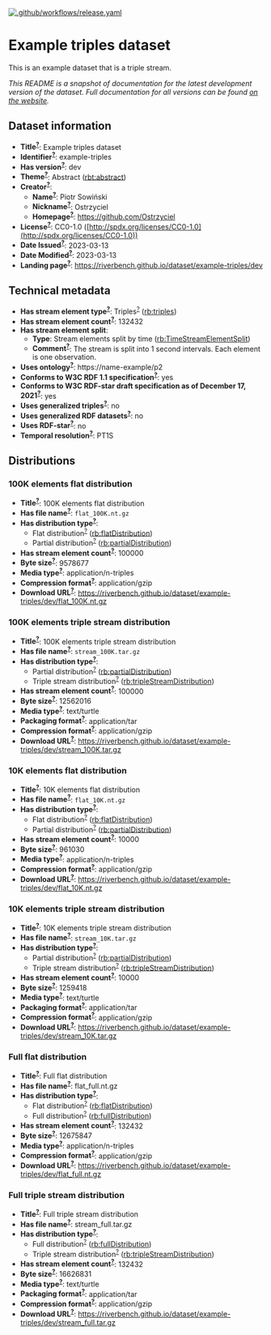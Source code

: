 <!--
--
-- THIS FILE IS AUTOGENERATED. DO NOT EDIT.
-- Please edit the metadata.ttl file instead. The documentation
-- will be regenerated by the CI.
--
-- You can place additional docs in the /doc directory. Remember to link
-- to them from the description in the metadata.ttl file.
--
-->
[![.github/workflows/release.yaml](https://github.com/RiverBench/dataset-example-triples/actions/workflows/release.yaml/badge.svg?event=push)](https://github.com/RiverBench/dataset-example-triples/actions/workflows/release.yaml)


# Example triples dataset

This is an example dataset that is a triple stream.

*This README is a snapshot of documentation for the latest development version of the dataset.
Full documentation for all versions can be found [on the website](https://riverbench.github.io/dataset/example-triples/dev).*


## Dataset information

- **Title<sup>[?](## "A name given to the resource.")</sup>**: Example triples dataset
- **Identifier<sup>[?](## "An unambiguous reference to the resource within a given context.")</sup>**: example-triples
- **Has version<sup>[?](## "Version tag of an artifact")</sup>**: dev
- **Theme<sup>[?](## "A main category of the resource. A resource can have multiple themes.")</sup>**: Abstract ([rbt:abstract](https://riverbench.github.io/schema/theme#abstract))
- **Creator<sup>[?](## "An entity responsible for making the resource.")</sup>**: 
  - **Name<sup>[?](## "A name for some thing.")</sup>**: Piotr Sowiński
  - **Nickname<sup>[?](## "A short informal nickname characterising an agent (includes login identifiers, IRC and other chat nicknames).")</sup>**: Ostrzyciel
  - **Homepage<sup>[?](## "A homepage for some thing.")</sup>**: https://github.com/Ostrzyciel
- **License<sup>[?](## "A legal document giving official permission to do something with the resource.")</sup>**: CC0-1.0 ([http://spdx.org/licenses/CC0-1.0](http://spdx.org/licenses/CC0-1.0))
- **Date Issued<sup>[?](## "Date of formal issuance of the resource.")</sup>**: 2023-03-13
- **Date Modified<sup>[?](## "Date on which the resource was changed.")</sup>**: 2023-03-13
- **Landing page<sup>[?](## "A Web page that can be navigated to in a Web browser to gain access to the catalog, a dataset, its distributions and/or additional information.")</sup>**: https://riverbench.github.io/dataset/example-triples/dev

## Technical metadata

- **Has stream element type<sup>[?](## "Indicates the type of contents of each stream element")</sup>**: Triples<sup>[?](## "Triple streams consist of elements, where each element is an RDF graph.")</sup> ([rb:triples](https://riverbench.github.io/schema/dataset#triples))
- **Has stream element count<sup>[?](## "Number of elements in the stream")</sup>**: 132432
- **Has stream element split**: 
  - **Type**: Stream elements split by time ([rb:TimeStreamElementSplit](https://riverbench.github.io/schema/dataset#TimeStreamElementSplit))
  - **Comment<sup>[?](## "A description of the subject resource.")</sup>**: The stream is split into 1 second intervals. Each element is one observation.
- **Uses ontology<sup>[?](## "Indicates that the dataset uses an ontology. The object must be a resource, but it doesn't neccesarily have to be an OWL ontology.")</sup>**: https://name-example/p2
- **Conforms to W3C RDF 1.1 specification<sup>[?](## "Whether the dataset is RDF 1.1-compliant, i.e., does not use any non-standard features, like generalized triples.")</sup>**: yes
- **Conforms to W3C RDF-star draft specification as of December 17, 2021<sup>[?](## "Whether the dataset is RDF-star compliant, i.e., does not use any non-standard features. Note that all standard RDF 1.1 datasets also qualify, as RDF-star is a superset of RDF 1.1.")</sup>**: yes
- **Uses generalized triples<sup>[?](## "Whether the dataset uses the non-standard generalized triples feature")</sup>**: no
- **Uses generalized RDF datasets<sup>[?](## "Whether the dataset uses the non-standard generalized datasets feature. A 'dataset' here is used in the same meaning as in the RDF 1.1 specification.")</sup>**: no
- **Uses RDF-star<sup>[?](## "Whether the dataset uses RDF-star features.")</sup>**: no
- **Temporal resolution<sup>[?](## "minimum time period resolvable in a dataset.")</sup>**: PT1S

## Distributions

### 100K elements flat distribution

- **Title<sup>[?](## "A name given to the resource.")</sup>**: 100K elements flat distribution
- **Has file name<sup>[?](## "Canonical file name of this distribution")</sup>**: `flat_100K.nt.gz`
- **Has distribution type<sup>[?](## "Indicates the type of RiverBench dataset distribution")</sup>**: 
  - Flat distribution<sup>[?](## "The dataset is distributed as a single flat file.")</sup> ([rb:flatDistribution](https://riverbench.github.io/schema/dataset#flatDistribution))
  - Partial distribution<sup>[?](## "A partial distribution, including only a subset of the data in the dataset. The rb:hasStreamElementCount property indicates the length of this distribution.")</sup> ([rb:partialDistribution](https://riverbench.github.io/schema/dataset#partialDistribution))
- **Has stream element count<sup>[?](## "Number of elements in the stream")</sup>**: 100000
- **Byte size<sup>[?](## "The size of a distribution in bytes.")</sup>**: 9578677
- **Media type<sup>[?](## "The media type of the distribution as defined by IANA")</sup>**: application/n-triples
- **Compression format<sup>[?](## "The compression format of the distribution in which the data is contained in a compressed form, e.g. to reduce the size of the downloadable file.")</sup>**: application/gzip
- **Download URL<sup>[?](## "The URL of the downloadable file in a given format. E.g. CSV file or RDF file. The format is indicated by the distribution's dct:format and/or dcat:mediaType.")</sup>**: https://riverbench.github.io/dataset/example-triples/dev/flat_100K.nt.gz

### 100K elements triple stream distribution

- **Title<sup>[?](## "A name given to the resource.")</sup>**: 100K elements triple stream distribution
- **Has file name<sup>[?](## "Canonical file name of this distribution")</sup>**: `stream_100K.tar.gz`
- **Has distribution type<sup>[?](## "Indicates the type of RiverBench dataset distribution")</sup>**: 
  - Partial distribution<sup>[?](## "A partial distribution, including only a subset of the data in the dataset. The rb:hasStreamElementCount property indicates the length of this distribution.")</sup> ([rb:partialDistribution](https://riverbench.github.io/schema/dataset#partialDistribution))
  - Triple stream distribution<sup>[?](## "The dataset is distributed as a stream of RDF triples.")</sup> ([rb:tripleStreamDistribution](https://riverbench.github.io/schema/dataset#tripleStreamDistribution))
- **Has stream element count<sup>[?](## "Number of elements in the stream")</sup>**: 100000
- **Byte size<sup>[?](## "The size of a distribution in bytes.")</sup>**: 12562016
- **Media type<sup>[?](## "The media type of the distribution as defined by IANA")</sup>**: text/turtle
- **Packaging format<sup>[?](## "The package format of the distribution in which one or more data files are grouped together, e.g. to enable a set of related files to be downloaded together.")</sup>**: application/tar
- **Compression format<sup>[?](## "The compression format of the distribution in which the data is contained in a compressed form, e.g. to reduce the size of the downloadable file.")</sup>**: application/gzip
- **Download URL<sup>[?](## "The URL of the downloadable file in a given format. E.g. CSV file or RDF file. The format is indicated by the distribution's dct:format and/or dcat:mediaType.")</sup>**: https://riverbench.github.io/dataset/example-triples/dev/stream_100K.tar.gz

### 10K elements flat distribution

- **Title<sup>[?](## "A name given to the resource.")</sup>**: 10K elements flat distribution
- **Has file name<sup>[?](## "Canonical file name of this distribution")</sup>**: `flat_10K.nt.gz`
- **Has distribution type<sup>[?](## "Indicates the type of RiverBench dataset distribution")</sup>**: 
  - Flat distribution<sup>[?](## "The dataset is distributed as a single flat file.")</sup> ([rb:flatDistribution](https://riverbench.github.io/schema/dataset#flatDistribution))
  - Partial distribution<sup>[?](## "A partial distribution, including only a subset of the data in the dataset. The rb:hasStreamElementCount property indicates the length of this distribution.")</sup> ([rb:partialDistribution](https://riverbench.github.io/schema/dataset#partialDistribution))
- **Has stream element count<sup>[?](## "Number of elements in the stream")</sup>**: 10000
- **Byte size<sup>[?](## "The size of a distribution in bytes.")</sup>**: 961030
- **Media type<sup>[?](## "The media type of the distribution as defined by IANA")</sup>**: application/n-triples
- **Compression format<sup>[?](## "The compression format of the distribution in which the data is contained in a compressed form, e.g. to reduce the size of the downloadable file.")</sup>**: application/gzip
- **Download URL<sup>[?](## "The URL of the downloadable file in a given format. E.g. CSV file or RDF file. The format is indicated by the distribution's dct:format and/or dcat:mediaType.")</sup>**: https://riverbench.github.io/dataset/example-triples/dev/flat_10K.nt.gz

### 10K elements triple stream distribution

- **Title<sup>[?](## "A name given to the resource.")</sup>**: 10K elements triple stream distribution
- **Has file name<sup>[?](## "Canonical file name of this distribution")</sup>**: `stream_10K.tar.gz`
- **Has distribution type<sup>[?](## "Indicates the type of RiverBench dataset distribution")</sup>**: 
  - Partial distribution<sup>[?](## "A partial distribution, including only a subset of the data in the dataset. The rb:hasStreamElementCount property indicates the length of this distribution.")</sup> ([rb:partialDistribution](https://riverbench.github.io/schema/dataset#partialDistribution))
  - Triple stream distribution<sup>[?](## "The dataset is distributed as a stream of RDF triples.")</sup> ([rb:tripleStreamDistribution](https://riverbench.github.io/schema/dataset#tripleStreamDistribution))
- **Has stream element count<sup>[?](## "Number of elements in the stream")</sup>**: 10000
- **Byte size<sup>[?](## "The size of a distribution in bytes.")</sup>**: 1259418
- **Media type<sup>[?](## "The media type of the distribution as defined by IANA")</sup>**: text/turtle
- **Packaging format<sup>[?](## "The package format of the distribution in which one or more data files are grouped together, e.g. to enable a set of related files to be downloaded together.")</sup>**: application/tar
- **Compression format<sup>[?](## "The compression format of the distribution in which the data is contained in a compressed form, e.g. to reduce the size of the downloadable file.")</sup>**: application/gzip
- **Download URL<sup>[?](## "The URL of the downloadable file in a given format. E.g. CSV file or RDF file. The format is indicated by the distribution's dct:format and/or dcat:mediaType.")</sup>**: https://riverbench.github.io/dataset/example-triples/dev/stream_10K.tar.gz

### Full flat distribution

- **Title<sup>[?](## "A name given to the resource.")</sup>**: Full flat distribution
- **Has file name<sup>[?](## "Canonical file name of this distribution")</sup>**: flat_full.nt.gz
- **Has distribution type<sup>[?](## "Indicates the type of RiverBench dataset distribution")</sup>**: 
  - Flat distribution<sup>[?](## "The dataset is distributed as a single flat file.")</sup> ([rb:flatDistribution](https://riverbench.github.io/schema/dataset#flatDistribution))
  - Full distribution<sup>[?](## "A full distribution, including all data in the dataset.")</sup> ([rb:fullDistribution](https://riverbench.github.io/schema/dataset#fullDistribution))
- **Has stream element count<sup>[?](## "Number of elements in the stream")</sup>**: 132432
- **Byte size<sup>[?](## "The size of a distribution in bytes.")</sup>**: 12675847
- **Media type<sup>[?](## "The media type of the distribution as defined by IANA")</sup>**: application/n-triples
- **Compression format<sup>[?](## "The compression format of the distribution in which the data is contained in a compressed form, e.g. to reduce the size of the downloadable file.")</sup>**: application/gzip
- **Download URL<sup>[?](## "The URL of the downloadable file in a given format. E.g. CSV file or RDF file. The format is indicated by the distribution's dct:format and/or dcat:mediaType.")</sup>**: https://riverbench.github.io/dataset/example-triples/dev/flat_full.nt.gz

### Full triple stream distribution

- **Title<sup>[?](## "A name given to the resource.")</sup>**: Full triple stream distribution
- **Has file name<sup>[?](## "Canonical file name of this distribution")</sup>**: stream_full.tar.gz
- **Has distribution type<sup>[?](## "Indicates the type of RiverBench dataset distribution")</sup>**: 
  - Full distribution<sup>[?](## "A full distribution, including all data in the dataset.")</sup> ([rb:fullDistribution](https://riverbench.github.io/schema/dataset#fullDistribution))
  - Triple stream distribution<sup>[?](## "The dataset is distributed as a stream of RDF triples.")</sup> ([rb:tripleStreamDistribution](https://riverbench.github.io/schema/dataset#tripleStreamDistribution))
- **Has stream element count<sup>[?](## "Number of elements in the stream")</sup>**: 132432
- **Byte size<sup>[?](## "The size of a distribution in bytes.")</sup>**: 16626831
- **Media type<sup>[?](## "The media type of the distribution as defined by IANA")</sup>**: text/turtle
- **Packaging format<sup>[?](## "The package format of the distribution in which one or more data files are grouped together, e.g. to enable a set of related files to be downloaded together.")</sup>**: application/tar
- **Compression format<sup>[?](## "The compression format of the distribution in which the data is contained in a compressed form, e.g. to reduce the size of the downloadable file.")</sup>**: application/gzip
- **Download URL<sup>[?](## "The URL of the downloadable file in a given format. E.g. CSV file or RDF file. The format is indicated by the distribution's dct:format and/or dcat:mediaType.")</sup>**: https://riverbench.github.io/dataset/example-triples/dev/stream_full.tar.gz

